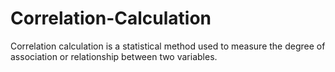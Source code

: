 # Correlation-Calculation
Correlation calculation is a statistical method used to measure the degree of association or relationship between two variables.
